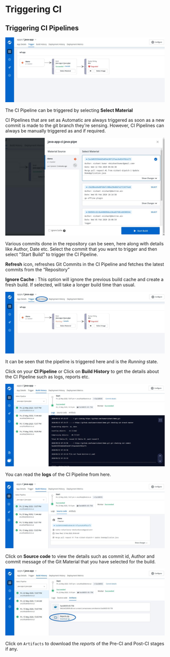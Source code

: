 # Triggering CI

## Triggering CI Pipelines

![](../../.gitbook/assets/trigger-console%20%282%29%20%285%29.jpg)

The CI Pipeline can be triggered by selecting **Select Material**

CI Pipelines that are set as Automatic are always triggered as soon as a new commit is made to the git branch they're sensing. However, CI Pipelines can always be manually triggered as and if required.

![](../../.gitbook/assets/tri_ci2%20%282%29%20%283%29.jpg)

Various commits done in the repository can be seen, here along with details like Author, Date etc. Select the commit that you want to trigger and then select "Start Build" to trigger the CI Pipeline.

**Refresh** icon, refreshes Git Commits in the CI Pipeline and fetches the latest commits from the “Repository”

**Ignore Cache** : This option will ignore the previous build cache and create a fresh build. If selected, will take a longer build time than usual.

![](../../.gitbook/assets/tri_ci3%20%282%29%20%285%29.jpg)

It can be seen that the pipeline is triggered here and is the _Running_ state.

Click on your **CI Pipeline** or Click on **Build History** to get the details about the CI Pipeline such as logs, reports etc.

![](../../.gitbook/assets/ci-build-histroy.jpg)

You can read the **logs** of the CI Pipeline from here.

![](../../.gitbook/assets/ci-build-histroy-source-code%20%281%29.jpg)

Click on **Source code** to view the details such as commit id, Author and commit message of the Git Material that you have selected for the build.

![](../../.gitbook/assets/ci-build-histroy-artifact.jpg)

Click on `Artifacts` to download the _reports_ of the Pre-CI and Post-CI stages if any.

